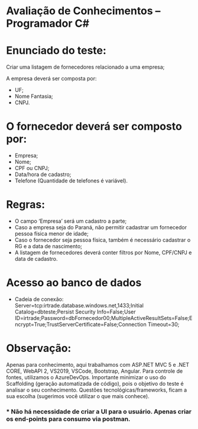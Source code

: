 # Avaliação de Conhecimentos – Programador C#


# Enunciado do teste:
Criar uma listagem de fornecedores relacionado a uma empresa;

A empresa deverá ser composta por:
* UF;
* Nome Fantasia;
* CNPJ.

# O fornecedor deverá ser composto por:
* Empresa;
* Nome;
* CPF ou CNPJ;
* Data/hora de cadastro;
* Telefone (Quantidade de telefones é variável).

# Regras:
* O campo ‘Empresa’ será um cadastro a parte;
* Caso a empresa seja do Paraná, não permitir cadastrar um fornecedor pessoa física menor de idade;
* Caso o fornecedor seja pessoa física, também é necessário cadastrar o RG e a data de nascimento;
* A listagem de fornecedores deverá conter filtros por Nome, CPF/CNPJ e data de cadastro.

# Acesso ao banco de dados
* Cadeia de conexão: Server=tcp:irtrade.database.windows.net,1433;Initial Catalog=dbteste;Persist Security Info=False;User ID=irtrade;Password=dbFornecedor00;MultipleActiveResultSets=False;Encrypt=True;TrustServerCertificate=False;Connection Timeout=30;

# Observação:
Apenas para conhecimento, aqui trabalhamos com ASP.NET MVC 5 e .NET CORE, WebAPI 2, VS2019, VSCode, Bootstrap, Angular.
Para controle de fontes, utilizamos o AzureDevOps.
Importante minimizar o uso do Scaffolding (geração automatizada de código), pois o objetivo do teste é analisar o seu conhecimento.
Questões tecnológicas/frameworks, ficam a sua escolha (sugerimos você utilizar o que mais conhece).

### * Não há necessidade de criar a UI para o usuário. Apenas criar os end-points para consumo via postman.

